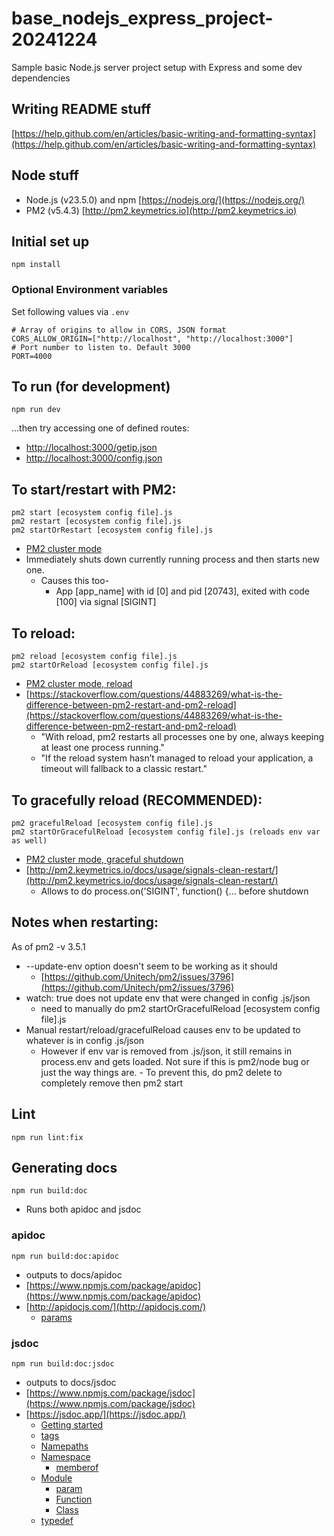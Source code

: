# base_nodejs_express_project-20241224

Sample basic Node.js server project setup with Express and some dev dependencies

## Writing README stuff

[https://help.github.com/en/articles/basic-writing-and-formatting-syntax](https://help.github.com/en/articles/basic-writing-and-formatting-syntax)

## Node stuff

- Node.js (v23.5.0) and npm [https://nodejs.org/](https://nodejs.org/)
- PM2 (v5.4.3) [http://pm2.keymetrics.io](http://pm2.keymetrics.io)

## Initial set up

```
npm install
```

### Optional Environment variables

Set following values via <code>.env</code>

```
# Array of origins to allow in CORS, JSON format
CORS_ALLOW_ORIGIN=["http://localhost", "http://localhost:3000"]
# Port number to listen to. Default 3000
PORT=4000
```

## To run (for development)

```
npm run dev
```

...then try accessing one of defined routes:

- [http://localhost:3000/getip.json](http://localhost:3000/getip.json)
- [http://localhost:3000/config.json](http://localhost:3000/config.json)

## To start/restart with PM2:

```
pm2 start [ecosystem config file].js
pm2 restart [ecosystem config file].js
pm2 startOrRestart [ecosystem config file].js
```

- [PM2 cluster mode](http://pm2.keymetrics.io/docs/usage/cluster-mode)
- Immediately shuts down currently running process and then starts new one.
  - Causes this too-
    - App \[app_name\] with id \[0\] and pid \[20743\], exited with code \[100\] via signal \[SIGINT\]

## To reload:

```
pm2 reload [ecosystem config file].js
pm2 startOrReload [ecosystem config file].js
```

- [PM2 cluster mode, reload](http://pm2.keymetrics.io/docs/usage/cluster-mode/#reload)
- [https://stackoverflow.com/questions/44883269/what-is-the-difference-between-pm2-restart-and-pm2-reload](https://stackoverflow.com/questions/44883269/what-is-the-difference-between-pm2-restart-and-pm2-reload)
  - "With reload, pm2 restarts all processes one by one, always keeping at least one process running."
  - "If the reload system hasn’t managed to reload your application, a timeout will fallback to a classic restart."

## To gracefully reload (RECOMMENDED):

```
pm2 gracefulReload [ecosystem config file].js
pm2 startOrGracefulReload [ecosystem config file].js (reloads env var as well)
```

- [PM2 cluster mode, graceful shutdown](http://pm2.keymetrics.io/docs/usage/cluster-mode/#graceful-shutdown)
- [http://pm2.keymetrics.io/docs/usage/signals-clean-restart/](http://pm2.keymetrics.io/docs/usage/signals-clean-restart/)
  - Allows to do process.on('SIGINT', function() {... before shutdown

## Notes when restarting:

As of pm2 -v 3.5.1

- --update-env option doesn't seem to be working as it should
  - [https://github.com/Unitech/pm2/issues/3796](https://github.com/Unitech/pm2/issues/3796)
- watch: true does not update env that were changed in config .js/json
  - need to manually do pm2 startOrGracefulReload \[ecosystem config file\].js
- Manual restart/reload/gracefulReload causes env to be updated to whatever is in config .js/json
  - However if env var is removed from .js/json, it still remains in process.env and gets loaded.
    Not sure if this is pm2/node bug or just the way things are. - To prevent this, do pm2 delete to completely remove then pm2 start

## Lint

```
npm run lint:fix
```

## Generating docs

```
npm run build:doc
```

- Runs both apidoc and jsdoc

### apidoc

```
npm run build:doc:apidoc
```

- outputs to docs/apidoc
- [https://www.npmjs.com/package/apidoc](https://www.npmjs.com/package/apidoc)
- [http://apidocjs.com/](http://apidocjs.com/)
  - [params](http://apidocjs.com/#params)

### jsdoc

```
npm run build:doc:jsdoc
```

- outputs to docs/jsdoc
- [https://www.npmjs.com/package/jsdoc](https://www.npmjs.com/package/jsdoc)
- [https://jsdoc.app/](https://jsdoc.app/)
  - [Getting started](https://jsdoc.app/about-getting-started.html)
  - [tags](https://jsdoc.app/tags-example.html)
  - [Namepaths](https://jsdoc.app/about-namepaths.html)
  - [Namespace](https://jsdoc.app/tags-namespace.html)
    - [memberof](https://jsdoc.app/tags-memberof.html)
  - [Module](https://jsdoc.app/tags-module.html)
    - [param](https://jsdoc.app/tags-param.html)
    - [Function](https://jsdoc.app/tags-function.html)
    - [Class](https://jsdoc.app/tags-class.html)
  - [typedef](https://jsdoc.app/tags-typedef)
